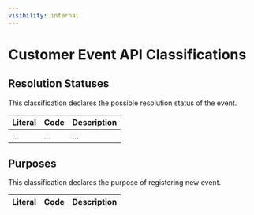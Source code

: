 ```yaml
---
visibility: internal
---
```

Customer Event API Classifications
===============

Resolution Statuses
--------

This classification declares the possible resolution status of the event.

Literal                       | Code   | Description
------------------------------|--------|-------------------------------------------
...                           | ...    | ...

Purposes
----------

This classification declares the purpose of registering new event.

Literal                       | Code   | Description
------------------------------|--------|-------------------------------------------
